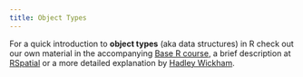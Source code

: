 ```yaml
---
title: Object Types
---
```


For a quick introduction to **object types** (aka data structures) in R check out our own material in the accompanying [Base R course](https://geomoer.github.io/moer-base-r/unit04/unit04-03_types_of_objects.html), a brief description at [RSpatial](https://rspatial.org/intr/3-basic-data-structures.html) or a more detailed explanation by [Hadley Wickham](http://adv-r.had.co.nz/Data-structures.html).




